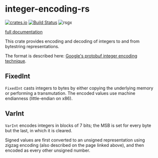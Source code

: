 # integer-encoding-rs

[![crates.io](https://img.shields.io/crates/v/integer-encoding.svg)](https://crates.io/crates/integer-encoding)
[![Build Status](https://travis-ci.org/dermesser/integer-encoding-rs.svg?branch=master)](https://travis-ci.org/dermesser/integer-encoding-rs)
![rsgx](https://github.com/sammyne/integer-encoding-rs/workflows/rsgx/badge.svg?branch=rsgx1.1.1)

[full documentation](https://docs.rs/integer-encoding/)

This crate provides encoding and decoding of integers to and from bytestring
representations.

The format is described here: [Google's protobuf integer encoding technique](https://developers.google.com/protocol-buffers/docs/encoding).

## FixedInt

`FixedInt` casts integers to bytes by either copying the underlying memory or
performing a transmutation. The encoded values use machine endianness
(little-endian on x86).

## VarInt

`VarInt` encodes integers in blocks of 7 bits; the MSB is set for every byte but
the last, in which it is cleared.

Signed values are first converted to an unsigned representation using zigzag
encoding (also described on the page linked above), and then encoded as every
other unsigned number.

